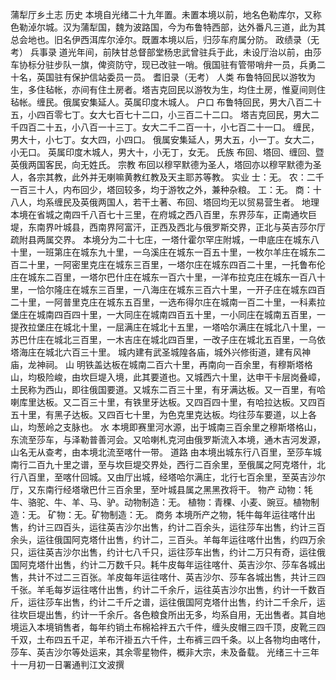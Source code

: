 蒲犁厅乡土志
  历史
  本境自光绪二十九年置。未置本境以前，地名色勒库尔，又称色勒淖尔城。汉为蒲犁国，魏为波路国，今为布鲁特西部，达外番凡三道，此为其总会地也。旧名伊西洱库尔淖尔。既置本境以后，归莎车府属分防。
  政绩录（无考）
  兵事录
  道光年间，前陕甘总督部堂杨忠武曾驻兵于此，未设厅治以前，由莎车协标分驻步队一旗，俾资防守，现已改驻一哨。俄国驻有管带哨弁一员，兵勇二十名，英国驻有保护信站委员一员。
  耆旧录（无考）
  人类
  布鲁特回民以游牧为生，多住毡帐，亦间有住土房者。塔吉克回民以游牧为生，均住土房，惟夏间则住毡帐。缠民。俄属安集延人。英属印度木城人。
户口
布鲁特回民，男大八百二十五，小四百零七丁。女大七百七十二口，小三百二十二口。
塔吉克回民，男大二千四百二十五，小八百一十三丁。女大二千二百一十，小七百二十一口。
缠民，男大十，小七丁。女大四，小四口。
俄属安集延人，男大五，小一丁。女大二，小无口。
英属印度木城人，男大十，小无丁，女无。
氏族
布回、塔回、缠回、暨英俄两国客民，向无姓氏。
  宗教
  布回以穆罕默德为圣人，塔回亦以穆罕默德为圣人，各宗其教，此外并无喇嘛黄教红教及天主耶苏等教。
实业
士：无。
农：二千一百三十人，内布回少，塔回较多，均于游牧之外，兼种杂粮。
工：无。
商：十八人，均系缠民及英俄两国人，若干土著、布回、塔回均无以贸易营生者。
    地理
    本境在省城之南四千八百七十三里，在府城之西八百里，东界莎车，正南通坎巨堤，东南界叶城县，西南界阿富汗，正西及西北与俄罗斯交界，正北与英吉莎尔厅疏附县两属交界。
    本境分为二十七庄，一塔什霍尔罕庄附城，一申底庄在城东八十里，一班第庄在城东九十里，一乌溪庄在城东一百五十里，一枚尔羊庄在城东二百二十里，一阿密里克庄在城东三百里，一塔尔庄在城东四百二十里，一托鲁布伦庄在城东二百里，一塔尔巴什庄在城东一百六十里，一洋布拉克庄在城东一百八十里，一恰尔隆庄在城东三百里，一八海庄在城东三百六十里，一开子庄在城东四百二十里，一阿普里克庄在城东五百里，一选布得尔庄在城南一百二十里，一科素拉堡庄在城南四百四十里，一大同庄在城南四百五十里，一小同庄在城南五百里，一提孜拉堡庄在城北十里，一屈满庄在城北十五里，一塔哈尔满庄在城北八十里，一苏巴什庄在城北三百里，一木吉庄在城北四百里，一改子庄在城北五百里，一乌依塔海庄在城北六百三十里。
    城内建有武圣城隍各庙，城外兴修街道，建有风神庙，龙神祠。
    山
    明铁盖达板在城南二百六十里，再南向一百余里，有穆斯塔格山，均极险峻，由坎巨堤入境，此其要道也。又城西六十里，达申干卡层岗叠嶂，土民称为西山，即往俄国要道。又城东二百三十里，有牙满达板。又一百里，有哈喇库里达板。又二百三十里，有铁里牙达板。又四百四十里，有哈拉达板。又四百五十里，有黑子达板。又四百七十里，为色克里克达板。均往莎车要道，以上各山，均葱岭之支脉也。
水
本境即赛里河水源，出于城南三百余里之穆斯塔格山，东流至莎车，与泽勒普善河会。又哈喇札克河由俄罗斯流入本境，通木吉河发源，山名无从查考，由本境北流至喀什一带。
  道路
  由本境出城东行八百里，至莎车城南行二百九十里之谱，至与坎巨堤交界处，西行二百余里，至俄属之阿克塔什，北行八百里，至喀什回城。又由厅出城，经塔哈尔满庄，北行七百余里，至英吉沙尔厅，又东南行经塔墩巴什三百余里，至叶城县属之黑黑孜将干。
物产
动物：牦牛、骆驼、牛、羊、马、驴。动物制造：无。
植物：青稞、小麦、豌豆。植物制造：无。
矿物：无。矿物制造：无。
  商务
  本境所产之物，牦牛每年运往喀什出售，约计三四百头，运往英吉沙尔出售，约计二百余头，运往莎车出售，约计三百余头，运往俄国阿克塔什出售，约计二，三百头。羊每年运往喀什出售，约四万余只，运往英吉沙尔出售，约计七八千只，运往莎车出售，约计二万只有奇，运往俄国阿克塔什出售，约计二万数千只。耗牛皮每年运往喀什、英吉沙尔、莎车各城出售，共计不过二三百张。羊皮每年运往喀什、英吉沙尔、莎车各城出售，共计三四千张。羊毛每岁运往喀什出售，约计二千余斤，运往英吉沙尔出售，约计一千数百斤，运往莎车出售，约计二千斤之谱，运往俄国阿克塔什出售，约计二千余斤，运往坎巨堤出售，约计一千余斤。各色粮食所出无多，均系自用，无出售者。其自地境运入本境销售者，每年约销土布棉袷袢五六千件，缠头皮帽三四千顶，皮靴三四千双，土布四五千疋，羊布汗褂五六千件，土布裤三四千条。以上各物均由喀什，莎车、英吉沙尔等处运来，其余零星物件，概非大宗，未及备载。
    光绪三十三年十一月初一日署通判江文波撰

